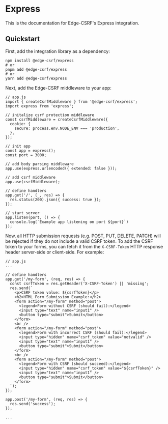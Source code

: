 # Express

This is the documentation for Edge-CSRF's Express integration.

## Quickstart

First, add the integration library as a dependency:

```console
npm install @edge-csrf/express
# or
pnpm add @edge-csrf/express
# or
yarn add @edge-csrf/express
```

Next, add the Edge-CSRF middleware to your app:

```
// app.js
import { createCsrfMiddleware } from '@edge-csrf/express';
import express from 'express';

// initalize csrf protection middleware
const csrfMiddleware = createCsrfMiddleware({
  cookie: {
    secure: process.env.NODE_ENV === 'production',
  },
});

// init app
const app = express();
const port = 3000;

// add body parsing middleware
app.use(express.urlencoded({ extended: false }));

// add csrf middleware
app.use(csrfMiddleware);

// define handlers
app.get('/', (_, res) => {
  res.status(200).json({ success: true });
});

// start server
app.listen(port, () => {
  console.log(`Example app listening on port ${port}`)
});
```

Now, all HTTP submission requests (e.g. POST, PUT, DELETE, PATCH) will be rejected if they do not include a valid CSRF token. To add the CSRF token to your forms, you can fetch it from the `X-CSRF-Token` HTTP response header server-side or client-side. For example:

```
// app.js
...

// define handlers
app.get('/my-form', (req, res) => {
  const csrfToken = res.getHeader('X-CSRF-Token') || 'missing';
  res.send(`
    <p>CSRF token value: ${csrfToken}</p>
    <h2>HTML Form Submission Example:</h2>
    <form action="/my-form" method="post">
      <legend>Form without CSRF (should fail):</legend>
      <input type="text" name="input1" />
      <button type="submit">Submit</button>
    </form>
    <br />
    <form action="/my-form" method="post">
      <legend>Form with incorrect CSRF (should fail):</legend>
      <input type="hidden" name="csrf_token" value="notvalid" />
      <input type="text" name="input1" />
      <button type="submit">Submit</button>
    </form>
    <br />
    <form action="/my-form" method="post">
      <legend>Form with CSRF (should succeed):</legend>
      <input type="hidden" name="csrf_token" value="${csrfToken}" />
      <input type="text" name="input1" />
      <button type="submit">Submit</button>
    </form>
  `);
});

app.post('/my-form', (req, res) => {
  res.send('success');
});

...
```
